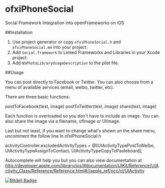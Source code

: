 ofxiPhoneSocial
===============

Social Framework Integration into openFrameworks on iOS

##Installation

1. Use project generator or copy `ofxiPhoneSocial.h` and `ofxiPhoneSocial.mm` into your project.
1. Add `Social.framework` to Linked Frameworks and Libraries in your Xcode project.
1. Add `NSPhotoLibraryUsageDescription` to the plist file.

##Usage

You can post directly to Facebook or Twitter. You can also choose from a menu of available services (email, weibo, twitter, etc).

There are three basic functions:

postToFacebook(text, image)
postToTwitter(text, image)
share(text, image)

Each function is overloaded so you don't have to include an image. You can also share the image via a filename, ofImage or UIImage.

Last but not least, if you want to change what's shown on the share menu, uncomment the follow line in ofxiPhoneSocial.h

activityController.excludedActivityTypes = @[UIActivityTypePostToWeibo, UIActivityTypeAssignToContact, UIActivityTypeCopyToPasteboard];

Autocomplete will help you but you can also view documentation at http://developer.apple.com/library/ios/#documentation/UIKit/Reference/UIActivity_Class/Reference/Reference.html#//apple_ref/occ/cl/UIActivity


[![Bitdeli Badge](https://d2weczhvl823v0.cloudfront.net/claytical/ofxiphonesocial/trend.png)](https://bitdeli.com/free "Bitdeli Badge")

